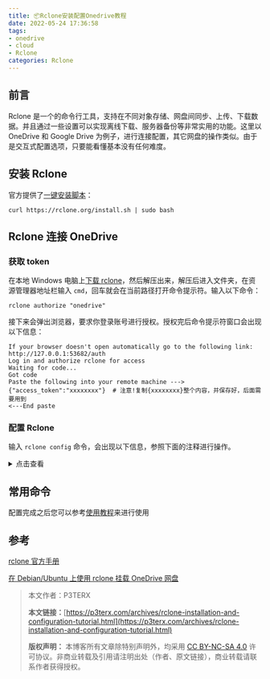 ```yaml
---
title: 📦Rclone安装配置Onedrive教程
date: 2022-05-24 17:36:58
tags:
- onedrive
- cloud
- Rclone
categories: Rclone
---
```


## 前言

Rclone 是一个的命令行工具，支持在不同对象存储、网盘间同步、上传、下载数据。并且通过一些设置可以实现离线下载、服务器备份等非常实用的功能。这里以 OneDrive 和 Google Drive 为例子，进行连接配置，其它网盘的操作类似。由于是交互式配置选项，只要能看懂基本没有任何难度。

## 安装 Rclone

官方提供了[一键安装脚本](https://rclone.org/install/#script-installation)：

```
curl https://rclone.org/install.sh | sudo bash
```

## Rclone 连接 OneDrive

### 获取 token

在本地 Win­dows 电脑上[下载 rclone](https://rclone.org/downloads/)，然后解压出来，解压后进入文件夹，在资源管理器地址栏输入 `cmd`，回车就会在当前路径打开命令提示符。输入以下命令：

```
rclone authorize "onedrive"
```

接下来会弹出浏览器，要求你登录账号进行授权。授权完后命令提示符窗口会出现以下信息：

```
If your browser doesn't open automatically go to the following link: http://127.0.0.1:53682/auth
Log in and authorize rclone for access
Waiting for code...
Got code
Paste the following into your remote machine --->
{"access_token":"xxxxxxxx"}  # 注意!复制{xxxxxxxx}整个内容，并保存好，后面需要用到
<---End paste
```

### 配置 Rclone

输入 `rclone config` 命令，会出现以下信息，参照下面的注释进行操作。

<details>
<summary>点击查看</summary>

> **TIPS:** 因为 RCLONE 会时不时进行更新，当你看到这篇教程时菜单选项可能已经发生了略微的改动，但大致思路不会变，**不要无脑照搬操作**。
> 

```
e) Edit existing remote
n) New remote
d) Delete remote
r) Rename remote
c) Copy remote
s) Set configuration password
q) Quit config
e/n/d/r/c/s/q> n  # 选择n，新建
name> Google  # 输入名称，类似于标签，用于区分不同的网盘。
Type of storage to configure.
Enter a string value. Press Enter for the default ("").
Choose a number from below, or type in your own value
     1 / A stackable unification remote, which can appear to merge the contents of several remtes
   \ "union"
 2 / Alias for a existing remote
   \ "alias"
 3 / Amazon Drive
   \ "amazon cloud drive"
 4 / Amazon S3 Compliant Storage Providers (AWS, Ceph, Dreamhost, IBM COS, Minio)
   \ "s3"
 5 / Backblaze B2
   \ "b2"
 6 / Box
   \ "box"
 7 / Cache a remote
   \ "cache"
 8 / Dropbox
   \ "dropbox"
 9 / Encrypt/Decrypt a remote
   \ "crypt"
10 / FTP Connection
   \ "ftp"
11 / Google Cloud Storage (this is not Google Drive)
   \ "google cloud storage"
12 / Google Drive
   \ "drive"
13 / Hubic
   \ "hubic"
14 / JottaCloud
   \ "jottacloud"
15 / Local Disk
   \ "local"
16 / Mega
   \ "mega"
17 / Microsoft Azure Blob Storage
   \ "azureblob"
18 / Microsoft OneDrive
   \ "onedrive"
19 / OpenDrive
   \ "opendrive"
20 / Openstack Swift (Rackspace Cloud Files, Memset Memstore, OVH)
   \ "swift"
21 / Pcloud
   \ "pcloud"
22 / QingCloud Object Storage
   \ "qingstor"
23 / SSH/SFTP Connection
   \ "sftp"
24 / Webdav
   \ "webdav"
25 / Yandex Disk
   \ "yandex"
26 / http Connection
   \ "http"
Storage> 12  # 选择12，Google Drive
** See help for drive backend at: https://rclone.org/drive/ **

Google Application Client Id
Leave blank normally.
Enter a string value. Press Enter for the default ("").
client_id>  # 留空，回车
Google Application Client Secret
Leave blank normally.
Enter a string value. Press Enter for the default ("").
client_secret>  # 留空，回车
Scope that rclone should use when requesting access from drive.
Enter a string value. Press Enter for the default ("").
Choose a number from below, or type in your own value
 1 / Full access all files, excluding Application Data Folder.
   \ "drive"
 2 / Read-only access to file metadata and file contents.
   \ "drive.readonly"
   / Access to files created by rclone only.
 3 | These are visible in the drive website.
   | File authorization is revoked when the user deauthorizes the app.
   \ "drive.file"
   / Allows read and write access to the Application Data folder.
 4 | This is not visible in the drive website.
   \ "drive.appfolder"
   / Allows read-only access to file metadata but
 5 | does not allow any access to read or download file content.
   \ "drive.metadata.readonly"
scope> 1
ID of the root folder
Leave blank normally.
Fill in to access "Computers" folders. (see docs).
Enter a string value. Press Enter for the default ("").
root_folder_id>  # 留空，回车
Service Account Credentials JSON file path
Leave blank normally.
Needed only if you want use SA instead of interactive login.
Enter a string value. Press Enter for the default ("").
service_account_file>
Edit advanced config? (y/n)
y) Yes
n) No
y/n> n
Remote config
Use auto config?
 * Say Y if not sure
 * Say N if you are working on a remote or headless machine or Y didn't work
y) Yes
n) No
y/n> n
    If your browser doesn't open automatically go to the following link: https://accounts.google.com/o/oauth2/auth?access_type=offline&client_id=XXXXXXXXXXX.apps.googleusercontent.com&redirect_uri=urn%3Aietf%3Awg%3Aoauth%3A2.0%3Aoob&response_type=code&scoe=https%3A%2F%2Fwww.googleapis.com%2Fauth%2Fdrive&state=XXXXXXXXXXXXXXXXXXXX
    Log in and authorize rclone for access  # 会弹出浏览器，要求你登录账号进行授权。如果没有弹出，复制上面链接到浏览器中打开进行授权。
Enter verification code>  # 在这里输入网页上显示的验证码

Configure this as a team drive?
y) Yes
n) No
y/n> y
Fetching team drive list...
No team drives found in your account--------------------
[Google]
type = drive
scope = drive
token = {"access_token":"XXXXXXXXXXXXXXXXXXXXX"}
--------------------
y) Yes this is OK
e) Edit this remote
d) Delete this remote
y/e/d> y
Current remotes:

Name                 Type
====                 ====
Google               drive
P3TERX               onedrive

e) Edit existing remote
n) New remote
d) Delete remote
r) Rename remote
c) Copy remote
s) Set configuration password
q) Quit config
e/n/d/r/c/s/q> q
```

</details>

## 常用命令

配置完成之后您可以参考[使用教程](https://www.xyybolg.top/2022/05/24/Rclone%E5%B8%B8%E7%94%A8%E6%8C%87%E4%BB%A4/)来进行使用

## 参考

[rclone 官方手册](https://rclone.org/docs/)

[在 Debian/Ubuntu 上使用 rclone 挂载 OneDrive 网盘](https://www.moerats.com/archives/491/)

> 本文作者：P3TERX
> 
> 
> **本文链接：**[https://p3terx.com/archives/rclone-installation-and-configuration-tutorial.html](https://p3terx.com/archives/rclone-installation-and-configuration-tutorial.html)
> 
> **版权声明：** 本博客所有文章除特别声明外，均采用 [CC BY-NC-SA 4.0](https://p3terx.com/go/aHR0cHM6Ly9jcmVhdGl2ZWNvbW1vbnMub3JnL2xpY2Vuc2VzL2J5LW5jLXNhLzQuMC9kZWVkLnpo) 许可协议。非商业转载及引用请注明出处（作者、原文链接），商业转载请联系作者获得授权。